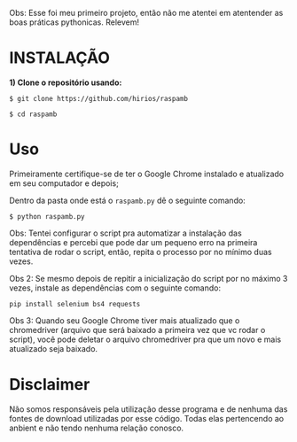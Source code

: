 Obs: Esse foi meu primeiro projeto, então não me atentei em atentender as boas práticas pythonicas. Relevem!

# INSTALAÇÃO 

**1) Clone o repositório usando:**

```
$ git clone https://github.com/hirios/raspamb
```

```
$ cd raspamb
```


# Uso

Primeiramente certifique-se de ter o Google Chrome instalado e atualizado em seu computador e depois;

Dentro da pasta onde está o `raspamb.py` dê o seguinte comando:

```
$ python raspamb.py
```

Obs: Tentei configurar o script pra automatizar a instalação das dependências e percebi que pode dar um pequeno erro na primeira tentativa de rodar o script, então, repita o processo por no mínimo duas vezes. 

Obs 2: Se mesmo depois de repitir a inicialização do script por no máximo 3 vezes, instale as dependências com o seguinte comando:

```
pip install selenium bs4 requests
```

Obs 3: Quando seu Google Chrome tiver mais atualizado que o chromedriver (arquivo que será baixado a primeira vez que vc rodar o script), você pode deletar o arquivo chromedriver pra que um novo e mais atualizado seja baixado. 

# Disclaimer
Não somos responsáveis pela utilização desse programa e de nenhuma das fontes de download utilizadas por esse código. Todas elas pertencendo ao anbient e não tendo nenhuma relação conosco.
